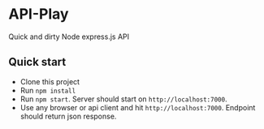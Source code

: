 # API-Play
Quick and dirty Node express.js API

## Quick start

- Clone this project
- Run `npm install`
- Run `npm start`. Server should start on `http://localhost:7000`.
- Use any browser or api client and hit `http://localhost:7000`. Endpoint should return json response.